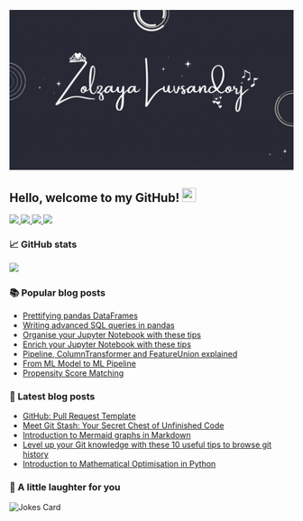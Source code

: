 ![](https://raw.githubusercontent.com/zluvsand/zluvsand/master/banner.gif)

## Hello, welcome to my GitHub! <img src="https://raw.githubusercontent.com/zluvsand/zluvsand/master/wave.gif" height="25px" width="25px">

<a href="https://medium.com/@zluvsand">
    <img src="https://img.shields.io/badge/MEDIUM-12100E?logo=medium&color=fe6e95&logoColor=white" />
</a>
<a href="https://www.linkedin.com/in/zluvsand/">
    <img src="https://img.shields.io/badge/LINKEDIN-12100E?logo=linkedin&color=282A36&logoColor=white" />
</a>
<a href="https://zluvsand.github.io/">
    <img src="https://img.shields.io/badge/WEBSITE-12100E?logo=html5&color=fe6e95&logoColor=white" />
</a>
<a href="https://open.spotify.com/playlist/7KmIUNWrK8wEHfQcQfFrQ1?si=0e2d44043b5a40a4">
    <img src="https://img.shields.io/badge/SPOTIFY-12100E?logo=spotify&color=282A36&logoColor=white" />
</a>

### 📈 GitHub stats
<p><img src="https://github-readme-streak-stats.herokuapp.com/?user=zluvsand&theme=dracula"/></p>

### 📚 Popular blog posts
- [Prettifying pandas DataFrames](https://towardsdatascience.com/prettifying-pandas-dataframes-75c1a1a6877d)
- [Writing advanced SQL queries in pandas](https://towardsdatascience.com/writing-advanced-sql-queries-in-pandas-1dc494a17afe)
- [Organise your Jupyter Notebook with these tips](https://towardsdatascience.com/organise-your-jupyter-notebook-with-these-tips-d164d5dcd51f)
- [Enrich your Jupyter Notebook with these tips](https://towardsdatascience.com/enrich-your-jupyter-notebook-with-these-tips-55c8ead25255)
- [Pipeline, ColumnTransformer and FeatureUnion explained](https://towardsdatascience.com/pipeline-columntransformer-and-featureunion-explained-f5491f815f)
- [From ML Model to ML Pipeline](https://medium.com/towards-data-science/from-ml-model-to-ml-pipeline-9f95c32c6512)
- [Propensity Score Matching](https://medium.com/towards-data-science/propensity-score-matching-a0d373863eec)


### 📂 Latest blog posts
<!-- BLOG-POST-LIST:START -->
- [GitHub: Pull Request Template](https://medium.com/data-science/github-pull-request-template-d3b2caabc794?source=rss-5bca2b935223------2)
- [Meet Git Stash: Your Secret Chest of Unfinished Code](https://medium.com/data-science/meet-git-stash-your-secret-chest-of-unfinished-code-6da48da15413?source=rss-5bca2b935223------2)
- [Introduction to Mermaid graphs in Markdown](https://medium.com/data-science/introduction-to-mermaid-graphs-in-markdown-080d4377cab4?source=rss-5bca2b935223------2)
- [Level up your Git knowledge with these 10 useful tips to browse git history](https://medium.com/data-science/level-up-your-git-knowledge-with-these-10-useful-tips-to-browse-git-history-5f7b9f4b0e1d?source=rss-5bca2b935223------2)
- [Introduction to Mathematical Optimisation in Python](https://medium.com/data-science/introduction-to-mathematical-optimisation-in-python-b88e6556f9e?source=rss-5bca2b935223------2)
<!-- BLOG-POST-LIST:END -->

### 🙊 A little laughter for you
![Jokes Card](https://readme-jokes.vercel.app/api?theme=dracula)

<!-- [![Header](https://raw.githubusercontent.com/zluvsand/zluvsand/master/header.png "Header")](https://medium.com/@zluvsand) -->
<!-- <img src="https://media.giphy.com/media/Cmr1OMJ2FN0B2/source.gif" width="280" height="auto" /></a> -->